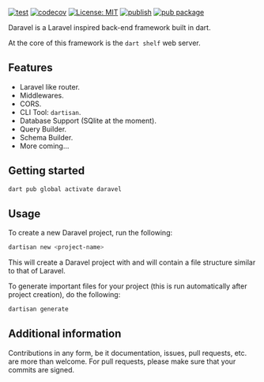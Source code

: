 [![test](https://github.com/Dart-Daravel/daravel-core/actions/workflows/test.yaml/badge.svg)](https://github.com/Dart-Daravel/daravel-core/actions/workflows/test.yaml) [![codecov](https://codecov.io/gh/Dart-Daravel/daravel-core/graph/badge.svg?token=ITU0NL7LY6)](https://codecov.io/gh/Dart-Daravel/daravel-core) [![License: MIT](https://img.shields.io/badge/License-MIT-yellow.svg)](https://opensource.org/licenses/MIT) [![publish](https://github.com/Dart-Daravel/daravel-core/actions/workflows/publish.yaml/badge.svg)](https://github.com/Dart-Daravel/daravel-core/actions/workflows/publish.yaml) [![pub package](https://img.shields.io/pub/v/daravel_core.svg)](https://pub.dev/packages/daravel_core)

Daravel is a Laravel inspired back-end framework built in dart.

At the core of this framework is the `dart shelf` web server.

## Features

- Laravel like router.
- Middlewares.
- CORS.
- CLI Tool: `dartisan`.
- Database Support (SQlite at the moment).
- Query Builder.
- Schema Builder.
- More coming...

## Getting started

```bash
dart pub global activate daravel
```

## Usage

To create a new Daravel project, run the following:

```bash
dartisan new <project-name>
```

This will create a Daravel project with <project-name> and will contain a file structure similar to that of Laravel.

To generate important files for your project (this is run automatically after project creation), do the following:

```bash
dartisan generate
```

## Additional information

Contributions in any form, be it documentation, issues, pull requests, etc. are more than welcome.
For pull requests, please make sure that your commits are signed.

